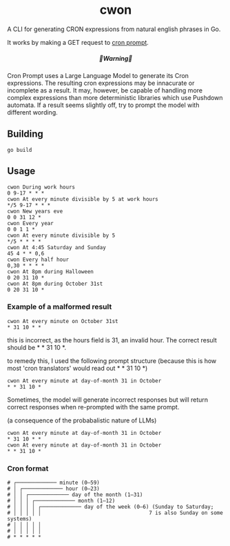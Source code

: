 
<h1 align="center">
cwon
</h1>

A CLI for generating CRON expressions from natural english phrases in Go. 

It works by making a GET request to [cron prompt](https://cronprompt.com/).

<h5 align="center">
🚧Warning🚧
</h5>

Cron Prompt uses a Large Language Model to generate its Cron expressions. The resulting cron expressions may be innacurate or incomplete as a result. 
It may, however, be capable of handling more complex expressions than more deterministic libraries which use Pushdown automata. If a result seems slightly off, try to prompt the model with different wording.

## Building 

```
go build
```

## Usage
```
cwon During work hours
0 9-17 * * *
cwon At every minute divisible by 5 at work hours
*/5 9-17 * * *
cwon New years eve
0 0 31 12 *
cwon Every year
0 0 1 1 *
cwon At every minute divisible by 5
*/5 * * * *
cwon At 4:45 Saturday and Sunday
45 4 * * 0,6
cwon Every half hour
0,30 * * * *
cwon At 8pm during Halloween
0 20 31 10 *
cwon At 8pm during October 31st
0 20 31 10 *
```

### Example of a malformed result

```
cwon At every minute on October 31st
* 31 10 * *
```

this is incorrect, as the hours field is 31, an invalid hour. The correct result should be * * 31 10 *.

to remedy this, I used the following prompt structure (because this is how most 'cron translators' would read out * * 31 10 *)
```
cwon At every minute at day-of-month 31 in October
* * 31 10 *
```

Sometimes, the model will generate incorrect responses but will return correct responses when re-prompted with the same prompt.

(a consequence of the probabalistic nature of LLMs)

```
cwon At every minute at day-of-month 31 in October
* 31 10 * *
cwon At every minute at day-of-month 31 in October
* * 31 10 *
```

### Cron format

```
# ┌───────────── minute (0–59)
# │ ┌───────────── hour (0–23)
# │ │ ┌───────────── day of the month (1–31)
# │ │ │ ┌───────────── month (1–12)
# │ │ │ │ ┌───────────── day of the week (0–6) (Sunday to Saturday;
# │ │ │ │ │                                   7 is also Sunday on some systems)
# │ │ │ │ │
# │ │ │ │ │
# * * * * *
```
